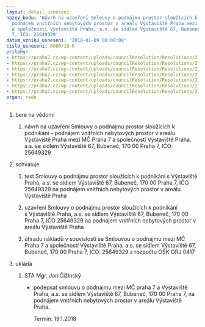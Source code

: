 ```yaml
---
layout: detail_usneseni
nazev_bodu: 'Návrh na uzavření Smlouvy o podnájmu prostor sloužících k podnikání –
  podnájem vnitřních nebytových prostor v areálu Výstaviště Praha mezi MČ Praha 7
  a společností Výstaviště Praha, a.s. se sídlem Výstaviště 67, Bubeneč, 170 00 Praha
  7, IČO: 25649329'
datum_vzniku_usneseni: '2018-01-09 00:00:00'
cislo_usneseni: 0006/18-R
prilohy:
- https://praha7.cz/wp-content/uploads/councilResolution/Resolutions/27148/export/Duvodovazprava~313961.docx
- https://praha7.cz/wp-content/uploads/councilResolution/Resolutions/27148/export/SmlouvaopodnajmuDetskaskupinaMarold_DV_finalkprojednaniRMC~313960.doc
- https://praha7.cz/wp-content/uploads/councilResolution/Resolutions/27148/export/Prilohac1VypisORVP~313959.pdf
- https://praha7.cz/wp-content/uploads/councilResolution/Resolutions/27148/export/Prilohac2BPUDORYS1NP~313958.pdf
- https://praha7.cz/wp-content/uploads/councilResolution/Resolutions/27148/export/Prilohac3AProvoznebezpecnostnirad_final~313957.pdf
- https://praha7.cz/wp-content/uploads/councilResolution/Resolutions/27148/export/Prilohac3BInformaceorizicich_final~313956.pdf
- https://praha7.cz/wp-content/uploads/councilResolution/Resolutions/27148/export/export~314470.pdf
organ: rada
---
```

<ol id="urzList" class="urzList_view"><li id="" class="urzClass1"><span name="1">bere na vědomí</span><ol class="urzOlClass decimal "><li style="text-align: left;" id="" class="urzClass2"><span><p>návrh na uzavření Smlouvy o podnájmu prostor sloužících k podnikání – podnájem vnitřních nebytových prostor v areálu Výstaviště Praha mezi MČ Praha 7 a společností Výstaviště Praha, a.s. se sídlem Výstaviště 67, Bubeneč, 170 00 Praha 7, IČO: 25649329</p></span></li></ol></li><li id="" class="urzClass1"><span name="24">schvaluje</span><ol class="urzOlClass decimal "><li style="text-align: left;" id="" class="urzClass2"><span><p>text Smlouvy o podnájmu prostor sloužících k podnikání s&nbsp;Výstaviště Praha, a.s. se sídlem Výstaviště 67, Bubeneč, 170 00 Praha 7, IČO 25649329 na podnájem vnitřních nebytových prostor v areálu Výstaviště Praha</p></span></li><li style="text-align: left;" id="" class="urzClass2"><span><p>uzavření Smlouvy o podnájmu prostor sloužících k podnikání s&nbsp;Výstaviště Praha, a.s. se sídlem Výstaviště 67, Bubeneč, 170 00 Praha 7, IČO 25649329 na podnájem vnitřních nebytových prostor v areálu Výstaviště Praha</p></span></li><li style="text-align: left;" id="" class="urzClass2"><span><p>úhradu nákladů v souvislosti se Smlouvou o podnájmu mezi MČ Praha 7 a společností Výstaviště Praha, a.s. se sídlem Výstaviště 67, Bubeneč, 170 00 Praha 7, IČO: 25649329 z rozpočtu OŠK ORJ 0417</p></span></li></ol></li><li class="urzClass1" id="urzUkoly"><span name="1">ukládá</span><ol class="urzOlClass"><li class="urzClass2"><span><p>STA Mgr. Jan Čižinský</p></span><ul class="urzUlClass"><li class="urzClass3"><span><p>podepsat smlouvu o podnájmu mezi MČ praha 7 a Výstaviště Praha, a.s. se sídlem Výstaviště 67, Bubeneč, 170 00 Praha 7, na podnájem vnitřních nebytových prostor v areálu Výstaviště Praha.</p></span><span class="urzUkolTermin">  Termín:&nbsp;19.1.2018</span></li></ul></li></ol></li></ol>